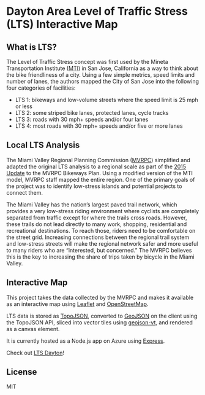 # Dayton Area Level of Traffic Stress (LTS) Interactive Map

## What is LTS?

The Level of Traffic Stress concept was first used by the Mineta Transportation Institute ([MTI](http://transweb.sjsu.edu/)) in San Jose, California as a way to think about the bike friendliness of a city. Using a few simple metrics, speed limits and number of lanes, the authors mapped the City of San Jose into the following four categories of facilities:

* LTS 1: bikeways and low-volume streets where the speed limit is 25 mph or less
* LTS 2: some striped bike lanes, protected lanes, cycle tracks
* LTS 3: roads with 30 mph+ speeds and/or four lanes
* LTS 4: most roads with 30 mph+ speeds and/or five or more lanes

## Local LTS Analysis
The Miami Valley Regional Planning Commission ([MVRPC](mvrpc.org)) simplified and adapted the original LTS analysis to a regional scale as part of the [2015 Update](https://mvrpc.org/bike-plan-update) to the MVRPC Bikeways Plan.  Using a modified version of the MTI model, MVRPC staff mapped the entire region. One of the primary goals of the project was to identify low-stress islands and potential projects to connect them.

The Miami Valley has the nation’s largest paved trail network, which provides a very low-stress
riding environment where cyclists are completely separated from traffic except
for where the trails cross roads. However, these trails do not lead directly to many work,
shopping, residential and recreational destinations. To reach those, riders need to be
comfortable on the street grid. Increasing connections between the regional trail system and
low-stress streets will make the regional network safer and more useful to many riders who
are “interested, but concerned.” The MVRPC believes this is the key to increasing the share of trips
taken by bicycle in the Miami Valley.

## Interactive Map
This project takes the data collected by the MVRPC and makes it available as an interactive map using [Leaflet](http://leafletjs.com/) and [OpenStreetMap](http://www.openstreetmap.org/).

LTS data is stored as [TopoJSON](https://github.com/mbostock/topojson), converted to [GeoJSON](http://geojson.org/) on the client using the TopoJSON API,  sliced into vector tiles using [geojson-vt](https://github.com/mapbox/geojson-vt), and rendered as a canvas element.

It is currently hosted as a Node.js app on Azure using [Express](http://expressjs.com/).

Check out [LTS Dayton](http://ltsdayton.azurewebsites.net/)!

## License
MIT

